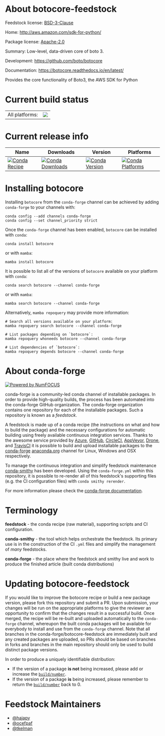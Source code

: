 About botocore-feedstock
========================

Feedstock license: [BSD-3-Clause](https://github.com/conda-forge/botocore-feedstock/blob/main/LICENSE.txt)

Home: http://aws.amazon.com/sdk-for-python/

Package license: [Apache-2.0](http://aws.amazon.com/apache2.0/)

Summary: Low-level, data-driven core of boto 3.

Development: https://github.com/boto/botocore

Documentation: https://botocore.readthedocs.io/en/latest/

Provides the core functionality of Boto3, the AWS SDK for Python


Current build status
====================


<table><tr><td>All platforms:</td>
    <td>
      <a href="https://dev.azure.com/conda-forge/feedstock-builds/_build/latest?definitionId=3747&branchName=main">
        <img src="https://dev.azure.com/conda-forge/feedstock-builds/_apis/build/status/botocore-feedstock?branchName=main">
      </a>
    </td>
  </tr>
</table>

Current release info
====================

| Name | Downloads | Version | Platforms |
| --- | --- | --- | --- |
| [![Conda Recipe](https://img.shields.io/badge/recipe-botocore-green.svg)](https://anaconda.org/conda-forge/botocore) | [![Conda Downloads](https://img.shields.io/conda/dn/conda-forge/botocore.svg)](https://anaconda.org/conda-forge/botocore) | [![Conda Version](https://img.shields.io/conda/vn/conda-forge/botocore.svg)](https://anaconda.org/conda-forge/botocore) | [![Conda Platforms](https://img.shields.io/conda/pn/conda-forge/botocore.svg)](https://anaconda.org/conda-forge/botocore) |

Installing botocore
===================

Installing `botocore` from the `conda-forge` channel can be achieved by adding `conda-forge` to your channels with:

```
conda config --add channels conda-forge
conda config --set channel_priority strict
```

Once the `conda-forge` channel has been enabled, `botocore` can be installed with `conda`:

```
conda install botocore
```

or with `mamba`:

```
mamba install botocore
```

It is possible to list all of the versions of `botocore` available on your platform with `conda`:

```
conda search botocore --channel conda-forge
```

or with `mamba`:

```
mamba search botocore --channel conda-forge
```

Alternatively, `mamba repoquery` may provide more information:

```
# Search all versions available on your platform:
mamba repoquery search botocore --channel conda-forge

# List packages depending on `botocore`:
mamba repoquery whoneeds botocore --channel conda-forge

# List dependencies of `botocore`:
mamba repoquery depends botocore --channel conda-forge
```


About conda-forge
=================

[![Powered by
NumFOCUS](https://img.shields.io/badge/powered%20by-NumFOCUS-orange.svg?style=flat&colorA=E1523D&colorB=007D8A)](https://numfocus.org)

conda-forge is a community-led conda channel of installable packages.
In order to provide high-quality builds, the process has been automated into the
conda-forge GitHub organization. The conda-forge organization contains one repository
for each of the installable packages. Such a repository is known as a *feedstock*.

A feedstock is made up of a conda recipe (the instructions on what and how to build
the package) and the necessary configurations for automatic building using freely
available continuous integration services. Thanks to the awesome service provided by
[Azure](https://azure.microsoft.com/en-us/services/devops/), [GitHub](https://github.com/),
[CircleCI](https://circleci.com/), [AppVeyor](https://www.appveyor.com/),
[Drone](https://cloud.drone.io/welcome), and [TravisCI](https://travis-ci.com/)
it is possible to build and upload installable packages to the
[conda-forge](https://anaconda.org/conda-forge) [anaconda.org](https://anaconda.org/)
channel for Linux, Windows and OSX respectively.

To manage the continuous integration and simplify feedstock maintenance
[conda-smithy](https://github.com/conda-forge/conda-smithy) has been developed.
Using the ``conda-forge.yml`` within this repository, it is possible to re-render all of
this feedstock's supporting files (e.g. the CI configuration files) with ``conda smithy rerender``.

For more information please check the [conda-forge documentation](https://conda-forge.org/docs/).

Terminology
===========

**feedstock** - the conda recipe (raw material), supporting scripts and CI configuration.

**conda-smithy** - the tool which helps orchestrate the feedstock.
                   Its primary use is in the construction of the CI ``.yml`` files
                   and simplify the management of *many* feedstocks.

**conda-forge** - the place where the feedstock and smithy live and work to
                  produce the finished article (built conda distributions)


Updating botocore-feedstock
===========================

If you would like to improve the botocore recipe or build a new
package version, please fork this repository and submit a PR. Upon submission,
your changes will be run on the appropriate platforms to give the reviewer an
opportunity to confirm that the changes result in a successful build. Once
merged, the recipe will be re-built and uploaded automatically to the
`conda-forge` channel, whereupon the built conda packages will be available for
everybody to install and use from the `conda-forge` channel.
Note that all branches in the conda-forge/botocore-feedstock are
immediately built and any created packages are uploaded, so PRs should be based
on branches in forks and branches in the main repository should only be used to
build distinct package versions.

In order to produce a uniquely identifiable distribution:
 * If the version of a package **is not** being increased, please add or increase
   the [``build/number``](https://docs.conda.io/projects/conda-build/en/latest/resources/define-metadata.html#build-number-and-string).
 * If the version of a package **is** being increased, please remember to return
   the [``build/number``](https://docs.conda.io/projects/conda-build/en/latest/resources/define-metadata.html#build-number-and-string)
   back to 0.

Feedstock Maintainers
=====================

* [@hajapy](https://github.com/hajapy/)
* [@ocefpaf](https://github.com/ocefpaf/)
* [@tkelman](https://github.com/tkelman/)


<!-- dummy commit to enable rerendering -->

